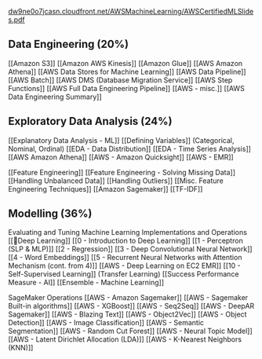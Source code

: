 [dw9ne0o7jcasn.cloudfront.net/AWSMachineLearning/AWSCertifiedMLSlides.pdf](https://dw9ne0o7jcasn.cloudfront.net/AWSMachineLearning/AWSCertifiedMLSlides.pdf)
## Data Engineering (20%)
[[Amazon S3]]
[[Amazon AWS Kinesis]]
[[Amazon Glue]]
[[AWS Amazon Athena]]
[[AWS Data Stores for Machine Learning]]
[[AWS Data Pipeline]]
[[AWS Batch]]
[[AWS DMS (Database Migration Service]]
[[AWS Step Functions]]
[[AWS Full Data Engineering Pipeline]]
[[AWS - misc.]]
[[AWS Data Engineering Summary]]


## Exploratory Data Analysis (24%)
[[Explanatory Data Analysis - ML]]
[[Defining Variables]] (Categorical, Nominal, Ordinal)
[[EDA - Data Distribution]]
[[EDA - Time Series Analysis]]
[[AWS Amazon Athena]]
[[AWS - Amazon Quicksight]]
[[AWS - EMR]]

[[Feature Engineering]]
[[Feature Engineering - Solving Missing Data]]
[[Handling Unbalanced Data]]
[[Handling Outliers]]
[[Misc. Feature Engineering Techniques]]
[[Amazon Sagemaker]]
[[TF-IDF]]


##  Modelling (36%)
Evaluating and Tuning
Machine Learning Implementations and Operations
[[🔱Deep Learning]]
[[0 - Introduction to Deep Learning]]
[[1 - Perceptron (SLP & MLP)]]
[[2 - Regression]]
[[3 - Deep Convolutional Neural Network]]
[[4 - Word Embeddings]]
[[5 - Recurrent Neural Networks with Attention Mechanism (cont. from 4)]]
[[AWS - Deep Learning on EC2 EMR]]
[[10 - Self-Supervised Learning]] (Transfer Learning)
[[Success Performance Measure - AI]]
 [[Ensemble - Machine Learning]]
 
SageMaker Operations
[[AWS - Amazon Sagemaker]]
[[AWS - Sagemaker Built-in algorithms]]
[[AWS - XGBoost]]
[[AWS - Seq2Seq]]
[[AWS - DeepAR Sagemaker]]
[[AWS - Blazing Text]]
[[AWS - Object2Vec]]
[[AWS - Object Detection]]
[[AWS - Image Classification]]
[[AWS - Semantic Segmentation]]
[[AWS - Random Cut Forest]]
[[AWS - Neural Topic Model]]
[[AWS - Latent Dirichlet Allocation (LDA)]]
[[AWS - K-Nearest Neighbors (KNN)]]

